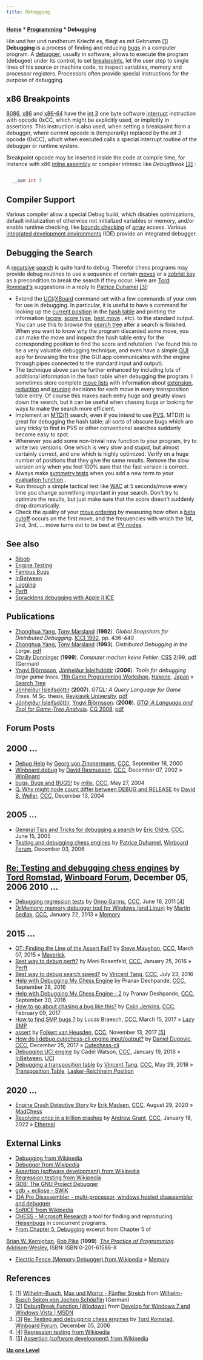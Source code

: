```yaml
---
title: Debugging
---
```

**[Home](Home "Home") * [Programming](Programming "Programming") * Debugging**

[](http://www.wilhelm-busch-seiten.de/werke/maxundmoritz/streich5.html) Hin und her und rundherum
Kriecht es, fliegt es mit Gebrumm <a id="cite-note-1" href="#cite-ref-1">[1]</a>
**Debugging** is a process of finding and reducing [bugs](Engine_Testing#bugs "Engine Testing") in a computer program. A [debugger](https://en.wikipedia.org/wiki/Debugger), usually in software, allows to execute the program (debugee) under its control, to set [breakpoints](https://en.wikipedia.org/wiki/Breakpoint), let the user step to single lines of his source or machine code, to inspect variables, memory and processor registers. Processors often provide special instructions for the purpose of debugging.

## x86 Breakpoints

[8086](8086 "8086"), [x86](X86 "X86") and [x86-64](X86-64 "X86-64") have the [int 3](https://en.wikipedia.org/wiki/INT_%28x86_instruction%29#INT_3) one byte software [interrupt](https://en.wikipedia.org/wiki/Interrupt) instruction with opcode 0xCC, which might be explicitly used, or implicitly in assertions. This instruction is also used, when setting a breakpoint from a debugger, where current opcode is (temporarily) replaced by the *int 3* opcode (0xCC), which when executed calls a special interrupt routine of the debugger or runtime system.

Breakpoint opcode may be inserted inside the code at compile time, for instance with x86 [inline assembly](Assembly#InlineAssembly "Assembly") or compiler intrinsic like *DebugBreak* <a id="cite-note-2" href="#cite-ref-2">[2]</a> :

```C++

  __asm int 3

```

## Compiler Support

Various compiler allow a special Debug build, which disables optimizations, default initialization of otherwise not initialized variables or memory, and/or enable runtime checking, like [bounds checking](https://en.wikipedia.org/wiki/Bounds_checking) of [array](Array "Array") access. Various [integrated development environments](https://en.wikipedia.org/wiki/Integrated_development_environment) (IDE) provide an integrated debugger.

## Debugging the Search

A [recursive](Recursion "Recursion") [search](Search "Search") is quite hard to debug. Therefor chess programs may provide debug routines to use a sequence of certain [moves](Moves "Moves") or a [zobrist key](Zobrist_Hashing "Zobrist Hashing") as a precondition to break the search if they occur. Here are [Tord Romstad's](Tord_Romstad "Tord Romstad") suggestions in a reply to [Patrice Duhamel](Patrice_Duhamel "Patrice Duhamel") <a id="cite-note-3" href="#cite-ref-3">[3]</a>:

- Extend the [UCI](UCI "UCI")/[XBoard](XBoard "XBoard") command set with a few commands of your own for use in debugging. In particular, it is useful to have a command for looking up the [current position](Root "Root") in the [hash table](Transposition_Table "Transposition Table") and printing the information ([score](Score "Score"), [score type](Score#Type "Score"), [best move](Best_Move "Best Move") , etc). to the standard output. You can use this to browse the [search tree](Search_Tree "Search Tree") after a search is finished. When you want to know why the program discarded some move, you can make the move and inspect the hash table entry for the corresponding position to find the score and refutation. I've found this to be a very valuable debugging technique, and even have a simple [GUI](GUI "GUI") app for browsing the tree (the GUI app communicates with the engine through pipes connected to the standard input and output).
- The technique above can be further enhanced by including lots of additional information in the hash table when debugging the program. I sometimes store complete [move lists](Move_List "Move List") with information about [extension](Extensions "Extensions"), [reduction](Reductions "Reductions") and [pruning](Pruning "Pruning") decisions for each move in every transposition table entry. Of course this makes each entry huge and greatly slows down the search, but it can be useful when chasing bugs or looking for ways to make the search more efficient.
- Implement an [MTD(f)](</MTD(f)> "MTD(f)") search, even if you intend to use [PVS](Principal_Variation_Search "Principal Variation Search"). MTD(f) is great for debugging the hash table; all sorts of obscure bugs which are very tricky to find in PVS or other conventional searches suddenly become easy to spot.
- Whenever you add some non-trivial new function to your program, try to write two versions: One which is very slow and stupid, but almost certainly correct, and one which is highly optimized. Verify on a huge number of positions that they give the same results. Remove the slow version only when you feel 100% sure that the fast version is correct.
- Always make [symmetry tests](Color_Flipping#Debugging "Color Flipping") when you add a new term to your [evaluation function](Evaluation_Function "Evaluation Function") .
- Run through a simple tactical test like [WAC](Win_at_Chess "Win at Chess") at 5 seconds/move every time you change something important in your search. Don't try to optimize the results, but just make sure that the score doesn't suddenly drop dramatically.
- Check the quality of your [move ordering](Move_Ordering "Move Ordering") by measuring how often a [beta cutoff](Beta-Cutoff "Beta-Cutoff") occurs on the first move, and the frequencies with which the 1st, 2nd, 3rd, ... move turns out to be best at [PV nodes](Node_Types#pv-node "Node Types").

## See also

- [Bibob](Bibob "Bibob")
- [Engine Testing](Engine_Testing "Engine Testing")
- [Famous Bugs](Engine_Testing#bugs "Engine Testing")
- [InBetween](InBetween "InBetween")
- [Logging](Logging "Logging")
- [Perft](Perft "Perft")
- [Spracklens debugging with Apple II ICE](Fidelity_Electronics#SpracklensAppleICE "Fidelity Electronics")

## Publications

- [Zhonghua Yang](index.php?title=Zhonghua_Yang&action=edit&redlink=1 "Zhonghua Yang (page does not exist)"), [Tony Marsland](Tony_Marsland "Tony Marsland") (**1992**). *Global Snapshots for Distributed Debugging*. [ICCI 1992](http://www.informatik.uni-trier.de/~ley/db/conf/icci/icci1992.html#YangM92), pp. 436-440
- [Zhonghua Yang](index.php?title=Zhonghua_Yang&action=edit&redlink=1 "Zhonghua Yang (page does not exist)"), [Tony Marsland](Tony_Marsland "Tony Marsland") (**1993**). *Distributed Debugging in the Large*. [pdf](http://webdocs.cs.ualberta.ca/~tony/RecentPapers/acsc17.pdf)
- [Chrilly Donninger](Chrilly_Donninger "Chrilly Donninger") (**1999**). *Computer machen keine Fehler*. [CSS](Computerschach_und_Spiele "Computerschach und Spiele") 2/99, [pdf](http://www.mustrum.de/chrilly/keine_fehler.pdf) (German)
- [Yngvi Björnsson](Yngvi_Bj%C3%B6rnsson "Yngvi Björnsson"), [Jónheiður Ísleifsdóttir](J%C3%B3nhei%C3%B0ur_%C3%8Dsleifsd%C3%B3ttir "Jónheiður Ísleifsdóttir") (**2006**). *Tools for debugging large game trees*. [11th Game Programming Workshop](http://www.computer-shogi.org/gpw/gpw11_e.html), [Hakone](https://en.wikipedia.org/wiki/Hakone,_Kanagawa), [Japan](https://en.wikipedia.org/wiki/Japan) » [Search Tree](Search_Tree "Search Tree")
- [Jónheiður Ísleifsdóttir](J%C3%B3nhei%C3%B0ur_%C3%8Dsleifsd%C3%B3ttir "Jónheiður Ísleifsdóttir") (**2007**). *GTQL: A Query Language for Game Trees*. M.Sc. thesis, [Reykjavík University](https://en.wikipedia.org/wiki/Reykjav%C3%ADk_University), [pdf](http://www.ru.is/lisalib/getfile.aspx?itemid=9655)
- [Jónheiður Ísleifsdóttir](J%C3%B3nhei%C3%B0ur_%C3%8Dsleifsd%C3%B3ttir "Jónheiður Ísleifsdóttir"), [Yngvi Björnsson](Yngvi_Bj%C3%B6rnsson "Yngvi Björnsson"). (**2008**). *[GTQ: A Language and Tool for Game-Tree Analysis](http://link.springer.com/chapter/10.1007/978-3-540-87608-3_20)*. [CG 2008](CG_2008 "CG 2008"), [pdf](http://www.ru.is/faculty/yngvi/pdf/IsleifsdottirB08.pdf)

## Forum Posts

## 2000 ...

- [Debug Help](https://www.stmintz.com/ccc/index.php?id=129676) by [Georg von Zimmermann](Georg_von_Zimmermann "Georg von Zimmermann"), [CCC](CCC "CCC"), September 16, 2000
- [Winboard.debug](https://www.stmintz.com/ccc/index.php?id=269311) by [David Rasmussen](David_Rasmussen "David Rasmussen"), [CCC](CCC "CCC"), December 07, 2002 » [WinBoard](WinBoard "WinBoard")
- [bugs, Bugs and BUGS!](https://www.stmintz.com/ccc/index.php?id=367469) by [milix](Anastasios_Milikas "Anastasios Milikas"), [CCC](CCC "CCC"), May 27, 2004
- [Q. Why might node count differ between DEBUG and RELEASE](https://www.stmintz.com/ccc/index.php?id=400603) by [David B. Weller](David_B._Weller "David B. Weller"), [CCC](CCC "CCC"), December 13, 2004

## 2005 ...

- [General Tips and Tricks for debugging a search](https://www.stmintz.com/ccc/index.php?id=431392) by [Eric Oldre](Eric_Oldre "Eric Oldre"), [CCC](CCC "CCC"), June 15, 2005
- [Testing and debugging chess engines](http://www.open-aurec.com/wbforum/viewtopic.php?f=4&t=5955) by [Patrice Duhamel](Patrice_Duhamel "Patrice Duhamel"), [Winboard Forum](Computer_Chess_Forums "Computer Chess Forums"), December 03, 2006

## [Re: Testing and debugging chess engines](http://www.open-aurec.com/wbforum/viewtopic.php?f=4&t=5955&start=5) by [Tord Romstad](Tord_Romstad "Tord Romstad"), [Winboard Forum](Computer_Chess_Forums "Computer Chess Forums"), December 05, 2006 2010 ...

- [Debugging regression tests](http://www.talkchess.com/forum/viewtopic.php?t=39390) by [Onno Garms](Onno_Garms "Onno Garms"), [CCC](CCC "CCC"), June 16, 2011 <a id="cite-note-4" href="#cite-ref-4">[4]</a>
- [DrMemory: memory debugger tool for Windows (and Linux)](http://www.talkchess.com/forum/viewtopic.php?t=46968) by [Martin Sedlak](Martin_Sedlak "Martin Sedlak"), [CCC](CCC "CCC"), January 22, 2013 » [Memory](Memory "Memory")

## 2015 ...

- [OT: Finding the Line of the Assert Fail?](http://www.talkchess.com/forum/viewtopic.php?t=55578) by [Steve Maughan](Steve_Maughan "Steve Maughan"), [CCC](CCC "CCC"), March 07, 2015 » [Maverick](Maverick "Maverick")
- [Best way to debug perft?](http://www.talkchess.com/forum/viewtopic.php?t=59046) by Meni Rosenfeld, [CCC](CCC "CCC"), January 25, 2016 » [Perft](Perft "Perft")
- [Best way to debug search speed?](http://www.talkchess.com/forum3/viewtopic.php?f=7&t=60912) by [Vincent Tang](Vincent_Tang "Vincent Tang"), [CCC](CCC "CCC"), July 23, 2016
- [Help with Debugging My Chess Engine](http://www.talkchess.com/forum/viewtopic.php?t=61551) by Pranav Deshpande, [CCC](CCC "CCC"), September 28, 2016
- [Help with Debugging My Chess Engine - 2](http://www.talkchess.com/forum/viewtopic.php?t=61565) by Pranav Deshpande, [CCC](CCC "CCC"), September 30, 2016
- [How to go about chasing a bug like this?](http://www.talkchess.com/forum/viewtopic.php?t=63119) by [Colin Jenkins](Colin_Jenkins "Colin Jenkins"), [CCC](CCC "CCC"), February 09, 2017
- [How to find SMP bugs ?](http://www.talkchess.com/forum/viewtopic.php?t=63454) by Lucas Braesch, [CCC](CCC "CCC"), March 15, 2017 » [Lazy SMP](Lazy_SMP "Lazy SMP")
- [assert](http://www.talkchess.com/forum/viewtopic.php?t=65712) by [Folkert van Heusden](Folkert_van_Heusden "Folkert van Heusden"), [CCC](CCC "CCC"), November 13, 2017 <a id="cite-note-5" href="#cite-ref-5">[5]</a>
- [How do I debug cutechess-cli engine input/output?](http://www.talkchess.com/forum/viewtopic.php?t=66124) by [Daniel Dugovic](index.php?title=Daniel_Dugovic&action=edit&redlink=1 "Daniel Dugovic (page does not exist)"), [CCC](CCC "CCC"), December 25, 2017 » [Cutechess-cli](Cutechess-cli "Cutechess-cli")
- [Debugging UCI engine](http://www.talkchess.com/forum/viewtopic.php?t=66366) by Cadel Watson, [CCC](CCC "CCC"), January 19, 2018 » [InBetween](InBetween "InBetween"), [UCI](UCI "UCI")
- [Debugging a transposition table](http://www.talkchess.com/forum3/viewtopic.php?f=7&t=67599) by [Vincent Tang](Vincent_Tang "Vincent Tang"), [CCC](CCC "CCC"), May 29, 2018 » [Transposition Table](Transposition_Table "Transposition Table"), [Lasker-Reichhelm Position](Lasker-Reichhelm_Position "Lasker-Reichhelm Position")

## 2020 ...

- [Engine Crash Detective Story](http://www.talkchess.com/forum3/viewtopic.php?f=7&t=74931) by [Erik Madsen](Erik_Madsen "Erik Madsen"), [CCC](CCC "CCC"), August 29, 2020 » [MadChess](MadChess "MadChess")
- [Resolving once in a trillion crashes](https://www.talkchess.com/forum3/viewtopic.php?f=7&t=79160) by [Andrew Grant](Andrew_Grant "Andrew Grant"), [CCC](CCC "CCC"), January 18, 2022 » [Ethereal](Ethereal "Ethereal")

## External Links

- [Debugging from Wikipedia](https://en.wikipedia.org/wiki/Debug)
- [Debugger from Wikipedia](https://en.wikipedia.org/wiki/Debugger)
- [Assertion (software development) from Wikipedia](<https://en.wikipedia.org/wiki/Assertion_(software_development)>)
- [Regression testing from Wikipedia](https://en.wikipedia.org/wiki/Regression_testing)
- [GDB: The GNU Project Debugger](http://www.gnu.org/software/gdb/)
- [gdb + eclipse - SWiK](http://swik.net/gdb+eclipse)
- [IDA Pro Disassembler - multi-processor, windows hosted disassembler and debugger](http://www.hex-rays.com/idapro/)
- [SoftICE from Wikipedia](https://en.wikipedia.org/wiki/SoftICE)
- [CHESS - Microsoft Research](http://research.microsoft.com/en-us/projects/chess/) a tool for finding and reproducing [Heisenbugs](https://en.wikipedia.org/wiki/Unusual_software_bug) in concurrent programs.
- [From Chapter 5, Debugging](http://cm.bell-labs.com/cm/cs/tpop/debugging.html) excerpt from Chapter 5 of

[Brian W. Kernighan](https://en.wikipedia.org/wiki/Brian_Kernighan), [Rob Pike](https://en.wikipedia.org/wiki/Rob_Pike) (**1999**). *[The Practice of Programming](https://en.wikipedia.org/wiki/The_Practice_of_Programming)*. [Addison-Wesley](https://en.wikipedia.org/wiki/Addison-Wesley), ISBN: ISBN 0-201-61586-X

- [Electric Fence (Memory Debugger) from Wikipedia](https://en.wikipedia.org/wiki/Electric_Fence) » [Memory](Memory "Memory")

## References

1. <a id="cite-ref-1" href="#cite-note-1">[1]</a> [Wilhelm-Busch](https://en.wikipedia.org/wiki/Wilhelm_Busch), [Max und Moritz - Fünfter Streich](http://www.wilhelm-busch-seiten.de/werke/maxundmoritz/streich5.html) from [Wilhelm-Busch Seiten von Jochen Schöpflin](http://www.wilhelm-busch-seiten.de/index.html) (German)
1. <a id="cite-ref-2" href="#cite-note-2">[2]</a> [DebugBreak Function (Windows)](http://msdn.microsoft.com/en-us/library/ms679297%28VS.85%29.aspx) from [Develop for Windows 7 and Windows Vista | MSDN](http://msdn.microsoft.com/en-us/default.aspx)
1. <a id="cite-ref-3" href="#cite-note-3">[3]</a>  [Re: Testing and debugging chess engines](http://www.open-aurec.com/wbforum/viewtopic.php?f=4&t=5955&start=5) by [Tord Romstad](Tord_Romstad "Tord Romstad"), [Winboard Forum](Computer_Chess_Forums "Computer Chess Forums"), December 05, 2006
1. <a id="cite-ref-4" href="#cite-note-4">[4]</a> [Regression testing from Wikipedia](https://en.wikipedia.org/wiki/Regression_testing)
1. <a id="cite-ref-5" href="#cite-note-5">[5]</a> [Assertion (software development) from Wikipedia](<https://en.wikipedia.org/wiki/Assertion_(software_development)>)

**[Up one Level](Programming "Programming")**

